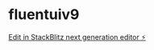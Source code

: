# fluentuiv9

[Edit in StackBlitz next generation editor ⚡️](https://stackblitz.com/~/github.com/Boytobeaman/fluentuiv9)